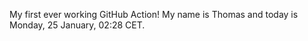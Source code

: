My first ever working GitHub Action!
My name is Thomas and today is Monday, 25 January, 02:28 CET. 
